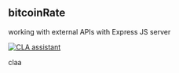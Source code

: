 ## bitcoinRate
working with external APIs with Express JS server

[![CLA assistant](https://preview.cla-assistant.io/readme/badge/ibakshay/bitcoinRate)](https://preview.cla-assistant.io/ibakshay/bitcoinRate)

claa
